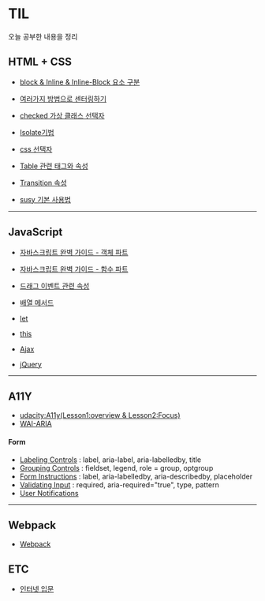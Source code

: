 # TIL

오늘 공부한 내용을 정리

## HTML + CSS

+ [block & Inline & Inline-Block 요소 구분](./HTML_CSS/block_and_inline.md)
+ [여러가지 방법으로 센터링하기](./HTML_CSS/centering.md)
+ [checked 가상 클래스 선택자](./HTML_CSS/checked.md)
+ [Isolate기법](./HTML_CSS/isolate.md)
+ [css 선택자](./HTML_CSS/selector.md)
+ [Table 관련 태그와 속성](./HTML_CSS/table.md)
+ [Transition 속성](./HTML_CSS/transition.md)

+ [susy 기본 사용법](./SASS/susy.md)

------------

## JavaScript

+ [자바스크립트 완벽 가이드 - 객체 파트](./JavaScript/object.md)
+ [자바스크립트 완벽 가이드 - 함수 파트](./JavaScript/function.md)
+ [드래그 이벤트 관련 속성](./JavaScript/drag_events.md)
+ [배열 메서드](./JavaScript/array_method.md)
+ [let](./JavaScript/let.md)
+ [this](./JavaScript/this.md)
+ [Ajax](./JavaScript/Ajax.md)

+ [jQuery](./JavaScript/jQuery.md)

------------

## A11Y
+ [udacity:A11y(Lesson1:overview & Lesson2:Focus)](./A11y/WebAccessibility.md)
+ [WAI-ARIA](./A11y/WAI-ARIA.md)

#### Form

+ [Labeling Controls](./A11y/Labeling_Controls.md) : label, aria-label, aria-labelledby, title
+ [Grouping Controls](./A11y/Grouping_Controls.md) : fieldset, legend, role = group, optgroup
+ [Form Instructions](./A11y/Form_Instructions.md) : label, aria-labelledby, aria-describedby, placeholder
+ [Validating Input](./A11y/Validating_Input.md) : required, aria-required="true", type, pattern
+ [User Notifications](./A11y/User_Notifications.md) 

---------------------

## Webpack
+ [Webpack](./Webpack/README.md)


## ETC

+ [인터넷 입문](./ETC/internet-works-intro.md) 


